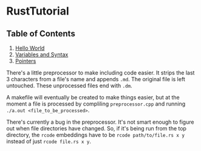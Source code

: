 RustTutorial
============

## Table of Contents
1. [Hello World](01/hello_world.md)
1. [Variables and Syntax](02/variables.md)
1. [Pointers](03/pointers.md)

There's a little preprocessor to make including code easier. It strips the last
3 characters from a file's name and appends `.md`. The original file is left
untouched. These unprocessed files end with `.dm`.

A makefile will eventually be created to make things easier, but at the moment
a file is processed by compliling `preprocessor.cpp` and running
`./a.out <file_to_be_processed>`.

There's currently a bug in the preprocessor. It's not smart enough to figure
out when file directories have changed. So, if it's being run from the top
directory, the `rcode` embeddings have to be `rcode path/to/file.rs x y` instead
 of just `rcode file.rs x y`.
